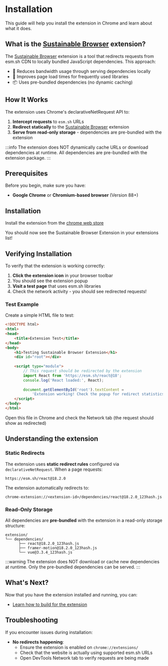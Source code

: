 # Installation

This guide will help you install the extension in Chrome and learn about what it does.

## What is the [Sustainable Browser](https://chromewebstore.google.com/detail/sustainable-browser/cdpbgdconlejjfnpifkpalpcfohmiolf) extension?

The [Sustainable Browser](https://chromewebstore.google.com/detail/sustainable-browser/cdpbgdconlejjfnpifkpalpcfohmiolf) extension is a tool that redirects requests from esm.sh CDN to locally bundled JavaScript dependencies. This approach:

- 🌱 Reduces bandwidth usage through serving dependencies locally
- 🚀 Improves page load times for frequently used libraries
- 📦 Uses pre-bundled dependencies (no dynamic caching)

## How It Works

The extension uses Chrome's declarativeNetRequest API to:

1. **Intercept requests** to `esm.sh` URLs
2. **Redirect statically** to the [Sustainable Browser](https://chromewebstore.google.com/detail/sustainable-browser/cdpbgdconlejjfnpifkpalpcfohmiolf) extension
3. **Serve from read-only storage** - dependencies are pre-bundled with the extension

:::info
The extension does NOT dynamically cache URLs or download dependencies at runtime. All dependencies are pre-bundled with the extension package.
:::

## Prerequisites

Before you begin, make sure you have:

- **Google Chrome** or **Chromium-based browser** (Version 88+)

## Installation

Install the extension from the [chrome web store](https://chromewebstore.google.com/detail/sustainable-browser/cdpbgdconlejjfnpifkpalpcfohmiolf)

You should now see the Sustainable Browser Extension in your extensions list!

## Verifying Installation

To verify that the extension is working correctly:

1. **Click the extension icon** in your browser toolbar
2. You should see the extension popup
3. **Visit a test page** that uses esm.sh libraries
4. Check the network activity - you should see redirected requests!

### Test Example

Create a simple HTML file to test:

```html
<!DOCTYPE html>
<html>
<head>
    <title>Extension Test</title>
</head>
<body>
    <h1>Testing Sustainable Browser Extension</h1>
    <div id="root"></div>
    
    <script type="module">
        // This request should be redirected by the extension
        import React from 'https://esm.sh/react@18';
        console.log('React loaded:', React);
        
        document.getElementById('root').textContent = 
            'Extension working! Check the popup for redirect statistics.';
    </script>
</body>
</html>
```

Open this file in Chrome and check the Network tab (the request should show as redirected)

## Understanding the extension

### Static Redirects

The extension uses **static redirect rules** configured via `declarativeNetRequest`. When a page requests:

```
https://esm.sh/react@18.2.0
```

The extension automatically redirects to:

```
chrome-extension://<extension-id>/dependencies/react@18.2.0_123hash.js
```

### Read-Only Storage

All dependencies are **pre-bundled** with the extension in a read-only storage structure:

```
extension/
└── dependencies/
      ├── react@18.2.0_123hash.js
      ├── framer-motion@18.2.0_123hash.js
      └── vue@3.3.4_123hash.js
```

:::warning
The extension does NOT download or cache new dependencies at runtime. Only the pre-bundled dependencies can be served.
:::

## What's Next?

Now that you have the extension installed and running, you can:

- [Learn how to build for the extension](/docs/vite-postprocessing/using-build-swapping.md)

## Troubleshooting

If you encounter issues during installation:

- **No redirects happening**: 
  - Ensure the extension is enabled on `chrome://extensions/`
  - Check that the website is actually using supported esm.sh URLs
  - Open DevTools Network tab to verify requests are being made
